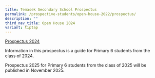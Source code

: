 ```yaml
---
title: Temasek Secondary School Prospectus
permalink: /prospective-students/open-house-2022/prospectus/
description: ""
third_nav_title: Open House 2024
variant: tiptap
---
```

<p><a href="https://online.fliphtml5.com/cjnla/fjyi/" rel="noopener noreferrer nofollow" target="_blank">Prospectus 2024</a>
</p>
<p>Information in this prospectus is a guide for Primary 6 students from
the class of 2024.</p>
<p>Prospectus 2025 for Primary 6 students from the class of 2025 will be
published in November 2025.</p>
